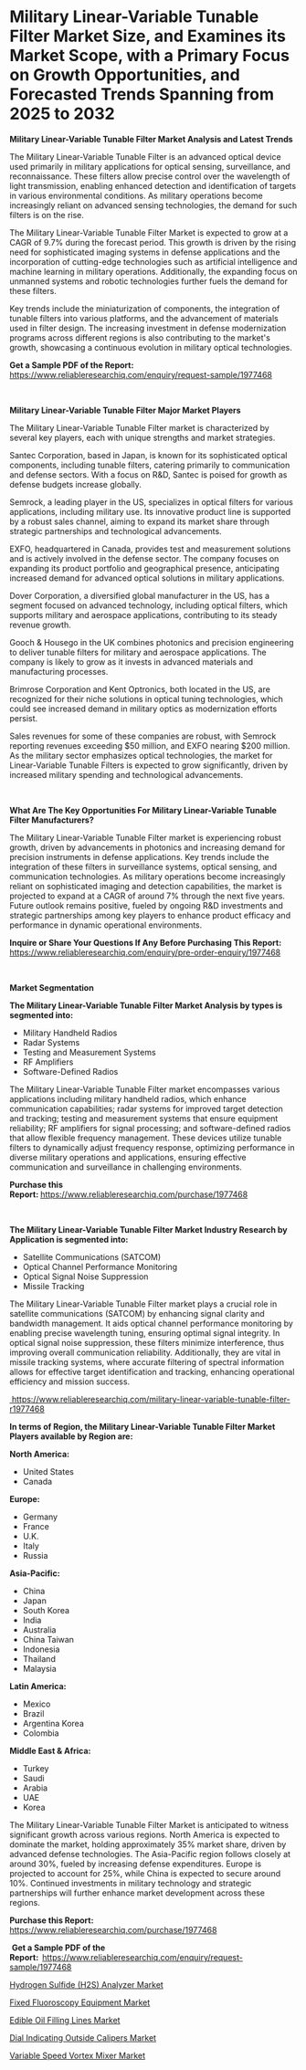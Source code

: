 <p><h1>Military Linear-Variable Tunable Filter Market Size, and Examines its Market Scope, with a Primary Focus on Growth Opportunities, and Forecasted Trends Spanning from 2025 to 2032</h1></p><p><strong>Military Linear-Variable Tunable Filter Market Analysis and Latest Trends</strong></p>
<p><p>The Military Linear-Variable Tunable Filter is an advanced optical device used primarily in military applications for optical sensing, surveillance, and reconnaissance. These filters allow precise control over the wavelength of light transmission, enabling enhanced detection and identification of targets in various environmental conditions. As military operations become increasingly reliant on advanced sensing technologies, the demand for such filters is on the rise.</p><p>The Military Linear-Variable Tunable Filter Market is expected to grow at a CAGR of 9.7% during the forecast period. This growth is driven by the rising need for sophisticated imaging systems in defense applications and the incorporation of cutting-edge technologies such as artificial intelligence and machine learning in military operations. Additionally, the expanding focus on unmanned systems and robotic technologies further fuels the demand for these filters.</p><p>Key trends include the miniaturization of components, the integration of tunable filters into various platforms, and the advancement of materials used in filter design. The increasing investment in defense modernization programs across different regions is also contributing to the market's growth, showcasing a continuous evolution in military optical technologies.</p></p>
<p><strong>Get a Sample PDF of the Report:&nbsp;</strong> <a href="https://www.reliableresearchiq.com/enquiry/request-sample/1977468?utm_campaign=104&utm_medium=2&utm_source=Github&utm_content=ia&utm_term=01032025&utm_id=military-linear-variable-tunable-filter">https://www.reliableresearchiq.com/enquiry/request-sample/1977468</a></p>
<p>&nbsp;</p>
<p><strong>Military Linear-Variable Tunable Filter Major Market Players</strong></p>
<p><p>The Military Linear-Variable Tunable Filter market is characterized by several key players, each with unique strengths and market strategies. </p><p>Santec Corporation, based in Japan, is known for its sophisticated optical components, including tunable filters, catering primarily to communication and defense sectors. With a focus on R&D, Santec is poised for growth as defense budgets increase globally. </p><p>Semrock, a leading player in the US, specializes in optical filters for various applications, including military use. Its innovative product line is supported by a robust sales channel, aiming to expand its market share through strategic partnerships and technological advancements.</p><p>EXFO, headquartered in Canada, provides test and measurement solutions and is actively involved in the defense sector. The company focuses on expanding its product portfolio and geographical presence, anticipating increased demand for advanced optical solutions in military applications.</p><p>Dover Corporation, a diversified global manufacturer in the US, has a segment focused on advanced technology, including optical filters, which supports military and aerospace applications, contributing to its steady revenue growth.</p><p>Gooch & Housego in the UK combines photonics and precision engineering to deliver tunable filters for military and aerospace applications. The company is likely to grow as it invests in advanced materials and manufacturing processes.</p><p>Brimrose Corporation and Kent Optronics, both located in the US, are recognized for their niche solutions in optical tuning technologies, which could see increased demand in military optics as modernization efforts persist.</p><p>Sales revenues for some of these companies are robust, with Semrock reporting revenues exceeding $50 million, and EXFO nearing $200 million. As the military sector emphasizes optical technologies, the market for Linear-Variable Tunable Filters is expected to grow significantly, driven by increased military spending and technological advancements.</p></p>
<p>&nbsp;</p>
<p><strong>What Are The Key Opportunities For Military Linear-Variable Tunable Filter Manufacturers?</strong></p>
<p><p>The Military Linear-Variable Tunable Filter market is experiencing robust growth, driven by advancements in photonics and increasing demand for precision instruments in defense applications. Key trends include the integration of these filters in surveillance systems, optical sensing, and communication technologies. As military operations become increasingly reliant on sophisticated imaging and detection capabilities, the market is projected to expand at a CAGR of around 7% through the next five years. Future outlook remains positive, fueled by ongoing R&D investments and strategic partnerships among key players to enhance product efficacy and performance in dynamic operational environments.</p></p>
<p><strong>Inquire or Share Your Questions If Any Before Purchasing This Report:</strong> <a href="https://www.reliableresearchiq.com/enquiry/pre-order-enquiry/1977468?utm_campaign=104&utm_medium=2&utm_source=Github&utm_content=ia&utm_term=01032025&utm_id=military-linear-variable-tunable-filter">https://www.reliableresearchiq.com/enquiry/pre-order-enquiry/1977468</a></p>
<p>&nbsp;</p>
<p><strong>Market Segmentation</strong></p>
<p><strong>The Military Linear-Variable Tunable Filter Market Analysis by types is segmented into:</strong></p>
<p><ul><li>Military Handheld Radios</li><li>Radar Systems</li><li>Testing and Measurement Systems</li><li>RF Amplifiers</li><li>Software-Defined Radios</li></ul></p>
<p><p>The Military Linear-Variable Tunable Filter market encompasses various applications including military handheld radios, which enhance communication capabilities; radar systems for improved target detection and tracking; testing and measurement systems that ensure equipment reliability; RF amplifiers for signal processing; and software-defined radios that allow flexible frequency management. These devices utilize tunable filters to dynamically adjust frequency response, optimizing performance in diverse military operations and applications, ensuring effective communication and surveillance in challenging environments.</p></p>
<p><strong>Purchase this Report:&nbsp;</strong><a href="https://www.reliableresearchiq.com/purchase/1977468?utm_campaign=104&utm_medium=2&utm_source=Github&utm_content=ia&utm_term=01032025&utm_id=military-linear-variable-tunable-filter">https://www.reliableresearchiq.com/purchase/1977468</a></p>
<p>&nbsp;</p>
<p><strong>The Military Linear-Variable Tunable Filter Market Industry Research by Application is segmented into:</strong></p>
<p><ul><li>Satellite Communications (SATCOM)</li><li>Optical Channel Performance Monitoring</li><li>Optical Signal Noise Suppression</li><li>Missile Tracking</li></ul></p>
<p><p>The Military Linear-Variable Tunable Filter market plays a crucial role in satellite communications (SATCOM) by enhancing signal clarity and bandwidth management. It aids optical channel performance monitoring by enabling precise wavelength tuning, ensuring optimal signal integrity. In optical signal noise suppression, these filters minimize interference, thus improving overall communication reliability. Additionally, they are vital in missile tracking systems, where accurate filtering of spectral information allows for effective target identification and tracking, enhancing operational efficiency and mission success.</p></p>
<p><a href="https://www.reliableresearchiq.com/military-linear-variable-tunable-filter-r1977468?utm_campaign=104&utm_medium=2&utm_source=Github&utm_content=ia&utm_term=01032025&utm_id=military-linear-variable-tunable-filter">&nbsp;https://www.reliableresearchiq.com/military-linear-variable-tunable-filter-r1977468</a></p>
<p><strong>In terms of Region, the Military Linear-Variable Tunable Filter Market Players available by Region are:</strong></p>
<p>
    <p> <strong> North America: </strong>
        <ul>
            <li>United States</li>
            <li>Canada</li>
        </ul>
        </p> 
    <p> <strong> Europe: </strong>
        <ul>
            <li>Germany</li>
            <li>France</li>
            <li>U.K.</li>
            <li>Italy</li>
            <li>Russia</li>
        </ul>
        </p> 
    <p> <strong> Asia-Pacific: </strong>
        <ul>
            <li>China</li>
            <li>Japan</li>
            <li>South Korea</li>
            <li>India</li>
            <li>Australia</li>
            <li>China Taiwan</li>
            <li>Indonesia</li>
            <li>Thailand</li>
            <li>Malaysia</li>
        </ul>
        </p> 
    <p> <strong> Latin America: </strong>
        <ul>
            <li>Mexico</li>
            <li>Brazil</li>
            <li>Argentina Korea</li>
            <li>Colombia</li>
        </ul>
        </p> 
    <p> <strong> Middle East & Africa: </strong>
        <ul>
            <li>Turkey</li>
            <li>Saudi</li>
            <li>Arabia</li>
            <li>UAE</li>
            <li>Korea</li>
        </ul>
    </p>
    </p>
<p><p>The Military Linear-Variable Tunable Filter Market is anticipated to witness significant growth across various regions. North America is expected to dominate the market, holding approximately 35% market share, driven by advanced defense technologies. The Asia-Pacific region follows closely at around 30%, fueled by increasing defense expenditures. Europe is projected to account for 25%, while China is expected to secure around 10%. Continued investments in military technology and strategic partnerships will further enhance market development across these regions.</p></p>
<p><strong>Purchase this Report: </strong><a href="https://www.reliableresearchiq.com/purchase/1977468?utm_campaign=104&utm_medium=2&utm_source=Github&utm_content=ia&utm_term=01032025&utm_id=military-linear-variable-tunable-filter">https://www.reliableresearchiq.com/purchase/1977468</a></p>
<p>&nbsp;<strong>Get a Sample PDF of the Report:&nbsp;&nbsp;</strong><a href="https://www.reliableresearchiq.com/enquiry/request-sample/1977468?utm_campaign=104&utm_medium=2&utm_source=Github&utm_content=ia&utm_term=01032025&utm_id=military-linear-variable-tunable-filter">https://www.reliableresearchiq.com/enquiry/request-sample/1977468</a></p>
<p><strong></strong></p>
<p><p><a href="https://github.com/supashcriana/Market-Research-Report-List-1/blob/main/hydrogen-sulfide-h2s-analyzer-market.md?utm_campaign=104&utm_medium=2&utm_source=Github&utm_content=ia&utm_term=01032025&utm_id=military-linear-variable-tunable-filter">Hydrogen Sulfide (H2S) Analyzer Market</a></p><p><a href="https://github.com/ozolsgasko02/Market-Research-Report-List-1/blob/main/fixed-fluoroscopy-equipment-market.md?utm_campaign=104&utm_medium=2&utm_source=Github&utm_content=ia&utm_term=01032025&utm_id=military-linear-variable-tunable-filter">Fixed Fluoroscopy Equipment Market</a></p><p><a href="https://github.com/gasiorgary79/Market-Research-Report-List-1/blob/main/edible-oil-filling-lines-market.md?utm_campaign=104&utm_medium=2&utm_source=Github&utm_content=ia&utm_term=01032025&utm_id=military-linear-variable-tunable-filter">Edible Oil Filling Lines Market</a></p><p><a href="https://github.com/joubehobock75/Market-Research-Report-List-1/blob/main/dial-indicating-outside-calipers-market.md?utm_campaign=104&utm_medium=2&utm_source=Github&utm_content=ia&utm_term=01032025&utm_id=military-linear-variable-tunable-filter">Dial Indicating Outside Calipers Market</a></p><p><a href="https://github.com/vigatoimrene04/Market-Research-Report-List-1/blob/main/variable-speed-vortex-mixer-market.md?utm_campaign=104&utm_medium=2&utm_source=Github&utm_content=ia&utm_term=01032025&utm_id=military-linear-variable-tunable-filter">Variable Speed Vortex Mixer Market</a></p></p>